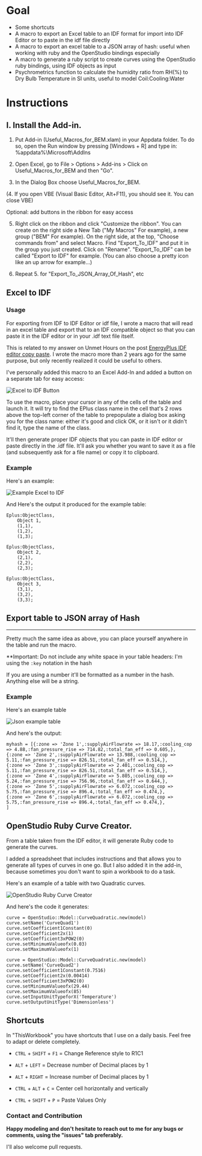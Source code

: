 # Goal

* Some shortcuts
* A macro to export an Excel table to an IDF format for import into IDF Editor or to paste in the idf file directly
* A macro to export an excel table to a JSON array of hash: useful when working with ruby and the OpenStudio bindings especially
* A macro to generate a ruby script to create curves using the OpenStudio ruby bindings, using IDF objects as input
* Psychrometrics function to calculate the humidity ratio from RH(%) to Dry Bulb Temperature in SI units, useful to model Coil:Cooling:Water

# Instructions

I. Install the Add-in.
----------------------

1. Put Add-in (Useful_Macros_for_BEM.xlam) in your Appdata folder.
To do so, open the Run window by pressing [Windows + R] and type in: %appdata%\Microsoft\AddIns

2. Open Excel, go to File > Options > Add-ins > Click on Useful_Macros_for_BEM and then "Go".

3. In the Dialog Box choose Useful_Macros_for_BEM.

(4. If you open VBE (Visual Basic Editor, Alt+F11), you should see it. You can close VBE)

Optional: add buttons in the ribbon for easy access

5. Right click on the ribbon and click "Customize the ribbon".
You can create on the right side a New Tab ("My Macros" For example), a new group ("BEM" For example).
On the right side, at the top, "Choose commands from" and select Macro. Find "Export_To_IDF" and put it in the group you just created.
Click on "Rename". "Export_To_IDF" can be called "Export to IDF" for example.
(You can also choose a pretty icon like an up arrow for example...)

6. Repeat 5. for "Export_To_JSON_Array_Of_Hash", etc


## Excel to IDF

### Usage 

For exporting from IDF to IDF Editor or idf file, I wrote a macro that will read in an excel table and export that to an IDF compatible object so that you can paste it in the IDF editor or in your .idf text file itself.

This is related to my answer on Unmet Hours on the post [EnergyPlus IDF editor copy paste](https://unmethours.com/question/17809/energyplus-idf-editor-copy-paste). I wrote the macro more than 2 years ago for the same purpose, but only recently realized it could be useful to others.

I've personally added this macro to an Excel Add-In and added a button on a separate tab for easy access:

![Excel to IDF Button](/doc/Excel_to_IDF_button.png)

To use the macro, place your cursor in any of the cells of the table and launch it. It will try to find the EPlus class name in the cell that's 2 rows above the top-left corner of the table to prepopulate a dialog box asking you for the class name: either it's good and click OK, or it isn't or it didn't find it, type the name of the class.

It'll then generate proper IDF objects that you can paste in IDF editor or paste directly in the .idf file. It'll ask you whether you want to save it as a file (and subsequently ask for a file name) or copy it to clipboard.

### Example

Here's an example:

![Example Excel to IDF](/doc/Excel_to_IDF_dialog_box.png)

And Here's the output it produced for the example table:

    Eplus:ObjectClass,
        Object 1,
        (1,1),
        (1,2),
        (1,3);

    Eplus:ObjectClass,
        Object 2,
        (2,1),
        (2,2),
        (2,3);

    Eplus:ObjectClass,
        Object 3,
        (3,1),
        (3,2),
        (3,3);


## Export table to JSON array of Hash
--------------------------------------

Pretty much the same idea as above, you can place yourself anywhere in the table and run the macro.

**Important: Do not include any white space in your table headers: I'm using the `:key` notation in the hash

If you are using a number it'll be formatted as a number in the hash. Anything else will be a string.

### Example

Here's an example table

![Json example table](/doc/excel_to_json_example.png)

And here's the output:

    myhash = [{:zone => 'Zone 1',:supplyAirFlowrate => 18.17,:cooling_cop => 4.88,:fan_pressure_rise => 714.82,:total_fan_eff => 0.605,},
    {:zone => 'Zone 2',:supplyAirFlowrate => 13.988,:cooling_cop => 5.11,:fan_pressure_rise => 826.51,:total_fan_eff => 0.514,},
    {:zone => 'Zone 3',:supplyAirFlowrate => 2.401,:cooling_cop => 5.11,:fan_pressure_rise => 826.51,:total_fan_eff => 0.514,},
    {:zone => 'Zone 4',:supplyAirFlowrate => 5.805,:cooling_cop => 5.24,:fan_pressure_rise => 756.96,:total_fan_eff => 0.644,},
    {:zone => 'Zone 5',:supplyAirFlowrate => 6.072,:cooling_cop => 5.75,:fan_pressure_rise => 896.4,:total_fan_eff => 0.474,},
    {:zone => 'Zone 6',:supplyAirFlowrate => 6.072,:cooling_cop => 5.75,:fan_pressure_rise => 896.4,:total_fan_eff => 0.474,},
    ]

## OpenStudio Ruby Curve Creator.

From a table taken from the IDF editor, it will generate Ruby code to generate the curves.

I added a spreadsheet that includes instructions and that allows you to generate all types of curves in one go. But I also added it in the add-in, because sometimes you don't want to spin a workbook to do a task.

Here's an example of a table with two Quadratic curves.

![OpenStudio Ruby Curve Creator](/doc/OpenStudioRubyCurveCreator.png)

And here's the code it generates:

```
curve = OpenStudio::Model::CurveQuadratic.new(model)
curve.setName('CurveQuad1')
curve.setCoefficient1Constant(0)
curve.setCoefficient2x(1)
curve.setCoefficient3xPOW2(0)
curve.setMinimumValueofx(0.03)
curve.setMaximumValueofx(1)

curve = OpenStudio::Model::CurveQuadratic.new(model)
curve.setName('CurveQuad2')
curve.setCoefficient1Constant(0.7516)
curve.setCoefficient2x(0.00414)
curve.setCoefficient3xPOW2(0)
curve.setMinimumValueofx(29.44)
curve.setMaximumValueofx(85)
curve.setInputUnitTypeforX('Temperature')
curve.setOutputUnitType('Dimensionless')
```


## Shortcuts

In "ThisWorkbook" you have shortcuts that I use on a daily basis. Feel free to adapt or delete completely.

* `CTRL` + `SHIFT` + `F1` = Change Reference style to R1C1
    
* `ALT` + `LEFT` = Decrease number of Decimal places by 1
    
* `ALT` + `RIGHT` = Increase number of Decimal places by 1
    
* `CTRL` + `ALT` + `C` = Center cell horizontally and vertically

* `CTRL` + `SHIFT` + `P` = Paste Values Only



### Contact and Contribution

**Happy modeling and don't hesitate to reach out to me for any bugs or comments, using the "issues" tab preferably.**

I'll also welcome pull requests.